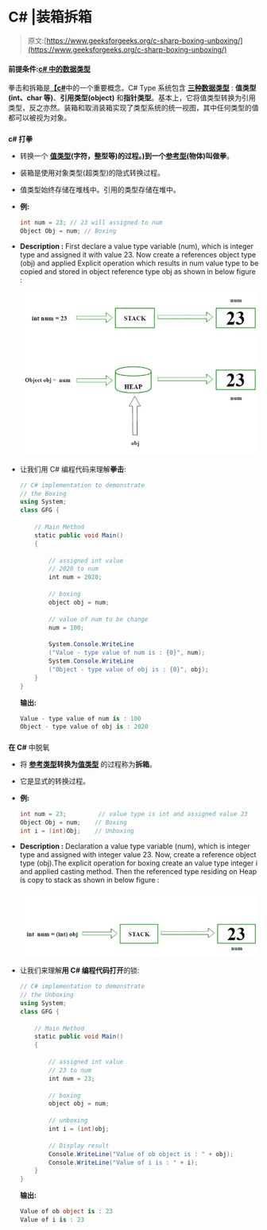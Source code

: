 # C# |装箱拆箱

> 原文:[https://www.geeksforgeeks.org/c-sharp-boxing-unboxing/](https://www.geeksforgeeks.org/c-sharp-boxing-unboxing/)

#### 前提条件:[c# 中的数据类型](https://www.geeksforgeeks.org/c-data-types-2/)

拳击和拆箱是[**【c#**](https://www.geeksforgeeks.org/introduction-to-c-sharp/)中的一个重要概念。C# Type 系统包含 [**三种数据类型**](https://www.geeksforgeeks.org/c-data-types-2/) : **值类型(int、char 等)**、**引用类型(object)** 和**指针类型**。基本上，它将值类型转换为引用类型，反之亦然。装箱和取消装箱实现了类型系统的统一视图，其中任何类型的值都可以被视为对象。

### 

**c# 打拳**

*   转换一个 **[值类型](https://www.geeksforgeeks.org/c-data-types-2/)(字符，整型等)的过程。)到一个[参考型](https://www.geeksforgeeks.org/c-data-types-2/)(物体)**叫做**拳**。
*   装箱是使用对象类型(超类型)的隐式转换过程。
*   值类型始终存储在堆栈中。引用的类型存储在堆中。
*   **例:**

    ```cs
    int num = 23; // 23 will assigned to num
    Object Obj = num; // Boxing

    ```

*   **Description :** First declare a value type variable (num), which is integer type and assigned it with value 23\. Now create a references object type (obj) and applied Explicit operation which results in num value type to be copied and stored in object reference type obj as shown in below figure :

    [![Boxing](img/909df955b5e914a8eaf5b76488dd047f.png)](https://media.geeksforgeeks.org/wp-content/uploads/Boxing.jpg)

*   让我们用 C# 编程代码来理解**拳击**:

    ```cs
    // C# implementation to demonstrate
    // the Boxing
    using System;
    class GFG {

        // Main Method
        static public void Main()
        {

            // assigned int value
            // 2020 to num
            int num = 2020;

            // boxing
            object obj = num;

            // value of num to be change
            num = 100;

            System.Console.WriteLine
            ("Value - type value of num is : {0}", num);
            System.Console.WriteLine
            ("Object - type value of obj is : {0}", obj);
        }
    }
    ```

    **输出:**

    ```cs
    Value - type value of num is : 100
    Object - type value of obj is : 2020

    ```

### 

**在 C#** 中脱氧

*   将 **[参考类型](https://www.geeksforgeeks.org/c-data-types-2/)转换为[值类型](https://www.geeksforgeeks.org/c-data-types-2/)** 的过程称为**拆箱**。
*   它是显式的转换过程。
*   **例:**

    ```cs
    int num = 23;         // value type is int and assigned value 23
    Object Obj = num;    // Boxing
    int i = (int)Obj;    // Unboxing

    ```

*   **Description :** Declaration a value type variable (num), which is integer type and assigned with integer value 23\. Now, create a reference object type (obj).The explicit operation for boxing create an value type integer i and applied casting method. Then the referenced type residing on Heap is copy to stack as shown in below figure :

    [![Unboxing](img/3878db31be8126b2ce4e8bee1061b1af.png)](https://media.geeksforgeeks.org/wp-content/uploads/Unboxing.jpg)

*   让我们来理解**用 C# 编程代码打开**的锁:

    ```cs
    // C# implementation to demonstrate
    // the Unboxing
    using System;
    class GFG {

        // Main Method
        static public void Main()
        {

            // assigned int value
            // 23 to num
            int num = 23;

            // boxing
            object obj = num;

            // unboxing
            int i = (int)obj;

            // Display result
            Console.WriteLine("Value of ob object is : " + obj);
            Console.WriteLine("Value of i is : " + i);
        }
    }
    ```

    **输出:**

    ```cs
    Value of ob object is : 23
    Value of i is : 23

    ```